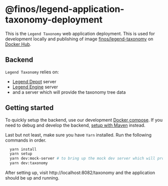 # @finos/legend-application-taxonomy-deployment

This is the `Legend Taxonomy` web application deployment. This is used for development locally and publishing of image [finos/legend-taxonomy](https://hub.docker.com/r/finos/legend-taxonomy) on [Docker Hub](https://hub.docker.com/).

## Backend

`Legend Taxonomy` relies on:

- [Legend Depot](https://github.com/finos/legend-depot) server
- [Legend Engine](https://github.com/finos/legend-engine) server
- and a server which will provide the taxonomy tree data

## Getting started

To quickly setup the backend, use our development [Docker compose](./fixtures/legend-docker-setup/studio-dev-setup/README.md). If you need to debug and develop the backend, [setup with Maven](https://legend.finos.org/docs/getting-started/installation-guide#maven-install) instead.

Last but not least, make sure you have `Yarn` installed. Run the following commands in order.

```bash
  yarn install
  yarn setup
  yarn dev:mock-server # to bring up the mock dev server which will provide the taxonomy tree data
  yarn dev:taxonomy
```

After setting up, visit http://localhost:8082/taxonomy and the application should be up and running.
